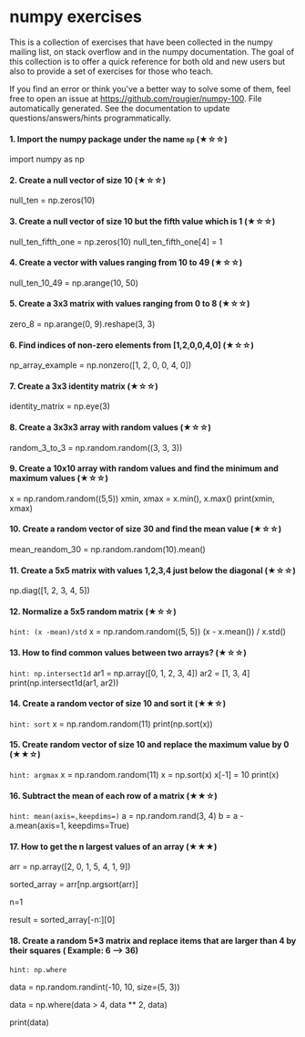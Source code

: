 

# numpy exercises

This is a collection of exercises that have been collected in the numpy mailing list, on stack overflow
and in the numpy documentation. The goal of this collection is to offer a quick reference for both old
and new users but also to provide a set of exercises for those who teach.


If you find an error or think you've a better way to solve some of them, feel
free to open an issue at <https://github.com/rougier/numpy-100>.
File automatically generated. See the documentation to update questions/answers/hints programmatically.

#### 1. Import the numpy package under the name `np` (★☆☆)
import numpy as np

#### 2. Create a null vector of size 10 (★☆☆)
null_ten = np.zeros(10)

#### 3. Create a null vector of size 10 but the fifth value which is 1 (★☆☆)
null_ten_fifth_one = np.zeros(10)
null_ten_fifth_one[4] = 1

#### 4. Create a vector with values ranging from 10 to 49 (★☆☆)
null_ten_10_49 = np.arange(10, 50)

#### 5. Create a 3x3 matrix with values ranging from 0 to 8 (★☆☆)
zero_8 = np.arange(0, 9).reshape(3, 3)

#### 6. Find indices of non-zero elements from [1,2,0,0,4,0] (★☆☆)
np_array_example = np.nonzero([1, 2, 0, 0, 4, 0])

#### 7. Create a 3x3 identity matrix (★☆☆)
identity_matrix = np.eye(3)

#### 8. Create a 3x3x3 array with random values (★☆☆)
random_3_to_3 = np.random.random((3, 3, 3))

#### 9. Create a 10x10 array with random values and find the minimum and maximum values (★☆☆)
x = np.random.random((5,5))
xmin, xmax = x.min(), x.max()
print(xmin, xmax)

#### 10. Create a random vector of size 30 and find the mean value (★☆☆)
mean_reandom_30 = np.random.random(10).mean()

#### 11. Create a 5x5 matrix with values 1,2,3,4 just below the diagonal (★☆☆)
np.diag([1, 2, 3, 4, 5])

#### 12. Normalize a 5x5 random matrix (★☆☆)
`hint: (x -mean)/std`
x = np.random.random((5, 5))
(x - x.mean()) / x.std()

#### 13. How to find common values between two arrays? (★☆☆)
`hint: np.intersect1d`
ar1 = np.array([0, 1, 2, 3, 4])
ar2 = [1, 3, 4]
print(np.intersect1d(ar1, ar2))

#### 14. Create a random vector of size 10 and sort it (★★☆)
`hint: sort`
x = np.random.random(11)
print(np.sort(x))

#### 15. Create random vector of size 10 and replace the maximum value by 0 (★★☆)
`hint: argmax`
x = np.random.random(11)
x = np.sort(x)
x[-1] = 10
print(x)

#### 16. Subtract the mean of each row of a matrix (★★☆)
`hint: mean(axis=,keepdims=)`
a = np.random.rand(3, 4)
b = a - a.mean(axis=1, keepdims=True)

#### 17. How to get the n largest values of an array (★★★)
arr = np.array([2, 0, 1, 5, 4, 1, 9])

sorted_array = arr[np.argsort(arr)]

n=1

result = sorted_array[-n:][0]

#### 18. Create a random 5*3 matrix and replace items that are larger than 4 by their squares ( Example:  6 --> 36) 
`hint: np.where`

data = np.random.randint(-10, 10, size=(5, 3))

data = np.where(data > 4, data ** 2, data)

print(data)
